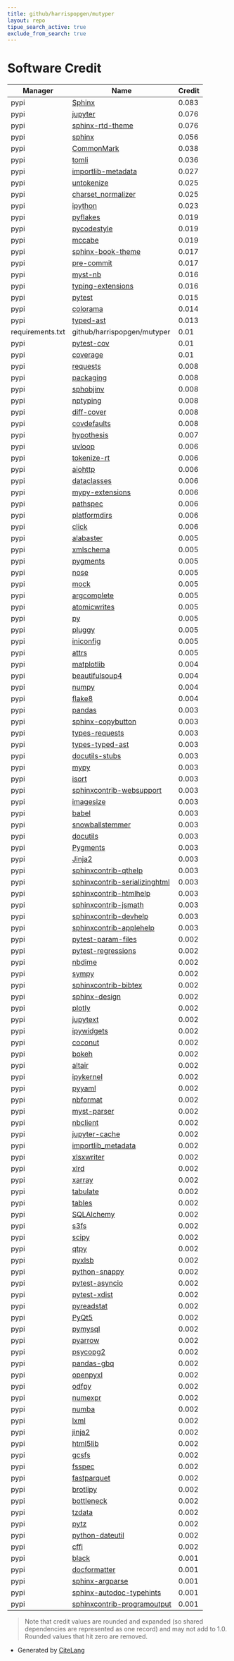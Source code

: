 ```yaml
---
title: github/harrispopgen/mutyper
layout: repo
tipue_search_active: true
exclude_from_search: true
---
```

# Software Credit

|Manager|Name|Credit|
|-------|----|------|
|pypi|[Sphinx](https://pypi.org/project/Sphinx)|0.083|
|pypi|[jupyter](http://jupyter.org)|0.076|
|pypi|[sphinx-rtd-theme](https://github.com/readthedocs/sphinx_rtd_theme)|0.076|
|pypi|[sphinx](https://www.sphinx-doc.org/)|0.056|
|pypi|[CommonMark](https://pypi.org/project/CommonMark)|0.038|
|pypi|[tomli](https://pypi.org/project/tomli)|0.036|
|pypi|[importlib-metadata](https://pypi.org/project/importlib-metadata)|0.027|
|pypi|[untokenize](https://pypi.org/project/untokenize)|0.025|
|pypi|[charset_normalizer](https://pypi.org/project/charset_normalizer)|0.025|
|pypi|[ipython](https://pypi.org/project/ipython)|0.023|
|pypi|[pyflakes](https://pypi.org/project/pyflakes)|0.019|
|pypi|[pycodestyle](https://pypi.org/project/pycodestyle)|0.019|
|pypi|[mccabe](https://pypi.org/project/mccabe)|0.019|
|pypi|[sphinx-book-theme](https://pypi.org/project/sphinx-book-theme)|0.017|
|pypi|[pre-commit](https://pypi.org/project/pre-commit)|0.017|
|pypi|[myst-nb](https://github.com/executablebooks/myst-nb)|0.016|
|pypi|[typing-extensions](https://pypi.org/project/typing-extensions)|0.016|
|pypi|[pytest](https://docs.pytest.org/en/latest/)|0.015|
|pypi|[colorama](https://pypi.org/project/colorama)|0.014|
|pypi|[typed-ast](https://pypi.org/project/typed-ast)|0.013|
|requirements.txt|github/harrispopgen/mutyper|0.01|
|pypi|[pytest-cov](https://pypi.org/project/pytest-cov)|0.01|
|pypi|[coverage](https://pypi.org/project/coverage)|0.01|
|pypi|[requests](https://pypi.org/project/requests)|0.008|
|pypi|[packaging](https://pypi.org/project/packaging)|0.008|
|pypi|[sphobjinv](https://pypi.org/project/sphobjinv)|0.008|
|pypi|[nptyping](https://pypi.org/project/nptyping)|0.008|
|pypi|[diff-cover](https://pypi.org/project/diff-cover)|0.008|
|pypi|[covdefaults](https://pypi.org/project/covdefaults)|0.008|
|pypi|[hypothesis](https://pypi.org/project/hypothesis)|0.007|
|pypi|[uvloop](https://pypi.org/project/uvloop)|0.006|
|pypi|[tokenize-rt](https://pypi.org/project/tokenize-rt)|0.006|
|pypi|[aiohttp](https://pypi.org/project/aiohttp)|0.006|
|pypi|[dataclasses](https://pypi.org/project/dataclasses)|0.006|
|pypi|[mypy-extensions](https://pypi.org/project/mypy-extensions)|0.006|
|pypi|[pathspec](https://pypi.org/project/pathspec)|0.006|
|pypi|[platformdirs](https://pypi.org/project/platformdirs)|0.006|
|pypi|[click](https://pypi.org/project/click)|0.006|
|pypi|[alabaster](https://pypi.org/project/alabaster)|0.005|
|pypi|[xmlschema](https://pypi.org/project/xmlschema)|0.005|
|pypi|[pygments](https://pypi.org/project/pygments)|0.005|
|pypi|[nose](https://pypi.org/project/nose)|0.005|
|pypi|[mock](https://pypi.org/project/mock)|0.005|
|pypi|[argcomplete](https://pypi.org/project/argcomplete)|0.005|
|pypi|[atomicwrites](https://pypi.org/project/atomicwrites)|0.005|
|pypi|[py](https://pypi.org/project/py)|0.005|
|pypi|[pluggy](https://pypi.org/project/pluggy)|0.005|
|pypi|[iniconfig](https://pypi.org/project/iniconfig)|0.005|
|pypi|[attrs](https://pypi.org/project/attrs)|0.005|
|pypi|[matplotlib](https://pypi.org/project/matplotlib)|0.004|
|pypi|[beautifulsoup4](https://pypi.org/project/beautifulsoup4)|0.004|
|pypi|[numpy](https://pypi.org/project/numpy)|0.004|
|pypi|[flake8](https://github.com/pycqa/flake8)|0.004|
|pypi|[pandas](https://pandas.pydata.org)|0.003|
|pypi|[sphinx-copybutton](https://github.com/executablebooks/sphinx-copybutton)|0.003|
|pypi|[types-requests](https://pypi.org/project/types-requests)|0.003|
|pypi|[types-typed-ast](https://pypi.org/project/types-typed-ast)|0.003|
|pypi|[docutils-stubs](https://pypi.org/project/docutils-stubs)|0.003|
|pypi|[mypy](https://pypi.org/project/mypy)|0.003|
|pypi|[isort](https://pypi.org/project/isort)|0.003|
|pypi|[sphinxcontrib-websupport](https://pypi.org/project/sphinxcontrib-websupport)|0.003|
|pypi|[imagesize](https://pypi.org/project/imagesize)|0.003|
|pypi|[babel](https://pypi.org/project/babel)|0.003|
|pypi|[snowballstemmer](https://pypi.org/project/snowballstemmer)|0.003|
|pypi|[docutils](https://pypi.org/project/docutils)|0.003|
|pypi|[Pygments](https://pypi.org/project/Pygments)|0.003|
|pypi|[Jinja2](https://pypi.org/project/Jinja2)|0.003|
|pypi|[sphinxcontrib-qthelp](https://pypi.org/project/sphinxcontrib-qthelp)|0.003|
|pypi|[sphinxcontrib-serializinghtml](https://pypi.org/project/sphinxcontrib-serializinghtml)|0.003|
|pypi|[sphinxcontrib-htmlhelp](https://pypi.org/project/sphinxcontrib-htmlhelp)|0.003|
|pypi|[sphinxcontrib-jsmath](https://pypi.org/project/sphinxcontrib-jsmath)|0.003|
|pypi|[sphinxcontrib-devhelp](https://pypi.org/project/sphinxcontrib-devhelp)|0.003|
|pypi|[sphinxcontrib-applehelp](https://pypi.org/project/sphinxcontrib-applehelp)|0.003|
|pypi|[pytest-param-files](https://pypi.org/project/pytest-param-files)|0.002|
|pypi|[pytest-regressions](https://pypi.org/project/pytest-regressions)|0.002|
|pypi|[nbdime](https://pypi.org/project/nbdime)|0.002|
|pypi|[sympy](https://pypi.org/project/sympy)|0.002|
|pypi|[sphinxcontrib-bibtex](https://pypi.org/project/sphinxcontrib-bibtex)|0.002|
|pypi|[sphinx-design](https://pypi.org/project/sphinx-design)|0.002|
|pypi|[plotly](https://pypi.org/project/plotly)|0.002|
|pypi|[jupytext](https://pypi.org/project/jupytext)|0.002|
|pypi|[ipywidgets](https://pypi.org/project/ipywidgets)|0.002|
|pypi|[coconut](https://pypi.org/project/coconut)|0.002|
|pypi|[bokeh](https://pypi.org/project/bokeh)|0.002|
|pypi|[altair](https://pypi.org/project/altair)|0.002|
|pypi|[ipykernel](https://pypi.org/project/ipykernel)|0.002|
|pypi|[pyyaml](https://pypi.org/project/pyyaml)|0.002|
|pypi|[nbformat](https://pypi.org/project/nbformat)|0.002|
|pypi|[myst-parser](https://pypi.org/project/myst-parser)|0.002|
|pypi|[nbclient](https://pypi.org/project/nbclient)|0.002|
|pypi|[jupyter-cache](https://pypi.org/project/jupyter-cache)|0.002|
|pypi|[importlib_metadata](https://pypi.org/project/importlib_metadata)|0.002|
|pypi|[xlsxwriter](https://github.com/jmcnamara/XlsxWriter)|0.002|
|pypi|[xlrd](http://www.python-excel.org/)|0.002|
|pypi|[xarray](https://pypi.org/project/xarray)|0.002|
|pypi|[tabulate](https://pypi.org/project/tabulate)|0.002|
|pypi|[tables](https://pypi.org/project/tables)|0.002|
|pypi|[SQLAlchemy](https://pypi.org/project/SQLAlchemy)|0.002|
|pypi|[s3fs](https://pypi.org/project/s3fs)|0.002|
|pypi|[scipy](https://pypi.org/project/scipy)|0.002|
|pypi|[qtpy](https://pypi.org/project/qtpy)|0.002|
|pypi|[pyxlsb](https://pypi.org/project/pyxlsb)|0.002|
|pypi|[python-snappy](https://pypi.org/project/python-snappy)|0.002|
|pypi|[pytest-asyncio](https://pypi.org/project/pytest-asyncio)|0.002|
|pypi|[pytest-xdist](https://pypi.org/project/pytest-xdist)|0.002|
|pypi|[pyreadstat](https://pypi.org/project/pyreadstat)|0.002|
|pypi|[PyQt5](https://pypi.org/project/PyQt5)|0.002|
|pypi|[pymysql](https://pypi.org/project/pymysql)|0.002|
|pypi|[pyarrow](https://pypi.org/project/pyarrow)|0.002|
|pypi|[psycopg2](https://pypi.org/project/psycopg2)|0.002|
|pypi|[pandas-gbq](https://pypi.org/project/pandas-gbq)|0.002|
|pypi|[openpyxl](https://pypi.org/project/openpyxl)|0.002|
|pypi|[odfpy](https://pypi.org/project/odfpy)|0.002|
|pypi|[numexpr](https://pypi.org/project/numexpr)|0.002|
|pypi|[numba](https://pypi.org/project/numba)|0.002|
|pypi|[lxml](https://pypi.org/project/lxml)|0.002|
|pypi|[jinja2](https://pypi.org/project/jinja2)|0.002|
|pypi|[html5lib](https://pypi.org/project/html5lib)|0.002|
|pypi|[gcsfs](https://pypi.org/project/gcsfs)|0.002|
|pypi|[fsspec](https://pypi.org/project/fsspec)|0.002|
|pypi|[fastparquet](https://pypi.org/project/fastparquet)|0.002|
|pypi|[brotlipy](https://pypi.org/project/brotlipy)|0.002|
|pypi|[bottleneck](https://pypi.org/project/bottleneck)|0.002|
|pypi|[tzdata](https://pypi.org/project/tzdata)|0.002|
|pypi|[pytz](https://pypi.org/project/pytz)|0.002|
|pypi|[python-dateutil](https://pypi.org/project/python-dateutil)|0.002|
|pypi|[cffi](https://pypi.org/project/cffi)|0.002|
|pypi|[black](https://github.com/psf/black)|0.001|
|pypi|[docformatter](https://github.com/PyCQA/docformatter)|0.001|
|pypi|[sphinx-argparse](https://github.com/ashb/sphinx-argparse)|0.001|
|pypi|[sphinx-autodoc-typehints](https://github.com/tox-dev/sphinx-autodoc-typehints)|0.001|
|pypi|[sphinxcontrib-programoutput](https://sphinxcontrib-programoutput.readthedocs.org/)|0.001|


> Note that credit values are rounded and expanded (so shared dependencies are represented as one record) and may not add to 1.0. Rounded values that hit zero are removed.


- Generated by [CiteLang](https://github.com/vsoch/citelang)
